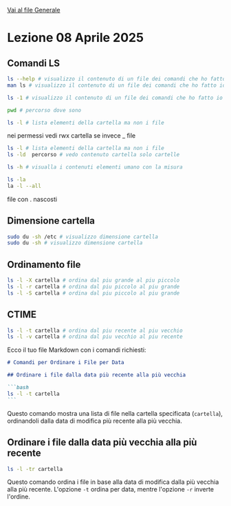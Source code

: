 [Vai al file Generale](../../README.md)

# Lezione 08 Aprile 2025

## Comandi LS

```bash
ls --help # visualizzo il contenuto di un file dei comandi che ho fatto io
man ls # visualizzo il contenuto di un file dei comandi che ho fatto io

ls -1 # visualizzo il contenuto di un file dei comandi che ho fatto io in 1 colonna

pwd # percorso dove sono

ls -l # lista elementi della cartella ma non i file
```

nei permessi vedi rwx cartella se invece \_ file

```bash
ls -l # lista elementi della cartella ma non i file
ls -ld  percorso # vedo contenuto cartella solo cartelle

ls -h # visualla i contenuti elementi umano con la misura

ls -la
la -l --all
```

file con . nascosti

## Dimensione cartella

```bash
sudo du -sh /etc # visualizzo dimensione cartella
sudo du -sh # visualizzo dimensione cartella
```

## Ordinamento file

```bash
ls -l -X cartella # ordina dal piu grande al piu piccolo
ls -l -r cartella # ordina dal piu piccolo al piu grande
ls -l -S cartella # ordina dal piu piccolo al piu grande
```

## CTIME

```bash
ls -l -t cartella # ordina dal piu recente al piu vecchio
ls -l -v cartella # ordina dal piu vecchio al piu recente
```

Ecco il tuo file Markdown con i comandi richiesti:

````markdown
# Comandi per Ordinare i File per Data

## Ordinare i file dalla data più recente alla più vecchia

```bash
ls -l -t cartella
```
````

Questo comando mostra una lista di file nella cartella specificata (`cartella`), ordinandoli dalla data di modifica più recente alla più vecchia.

## Ordinare i file dalla data più vecchia alla più recente

```bash
ls -l -tr cartella
```

Questo comando ordina i file in base alla data di modifica dalla più vecchia alla più recente. L'opzione `-t` ordina per data, mentre l'opzione `-r` inverte l'ordine.
